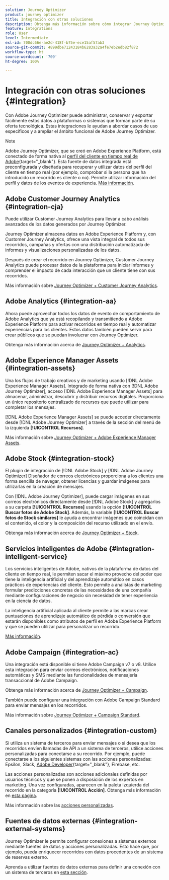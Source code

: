 ```yaml
---
solution: Journey Optimizer
product: journey optimizer
title: Integración con otras soluciones
description: Obtenga más información sobre cómo integrar Journey Optimizer con otras soluciones
feature: Integrations
role: User
level: Intermediate
exl-id: 700dc66e-ae2d-418f-b75e-ece15af57ab3
source-git-commit: 4899dbe71243184b6283a32a4fe7eb2edb82f872
workflow-type: ht
source-wordcount: '709'
ht-degree: 100%

---
```


# Integración con otras soluciones {#integration}

Con Adobe Journey Optimizer puede administrar, conservar y exportar fácilmente estos datos a plataformas o sistemas que forman parte de su oferta tecnológica. Estas integraciones le ayudan a abordar casos de uso específicos y a ampliar el ámbito funcional de Adobe Journey Optimizer.

>[!NOTE]
>
> Adobe Journey Optimizer, que se creó en Adobe Experience Platform, está conectado de forma nativa al [perfil del cliente en tiempo real de Adobe](https://experienceleague.adobe.com/docs/experience-platform/profile/home.html?lang=es){target="_blank"}. Esta fuente de datos integrada está preconfigurada y diseñada para recuperar y utilizar datos del perfil del cliente en tiempo real (por ejemplo, comprobar si la persona que ha introducido un recorrido es cliente o no). Permite utilizar información del perfil y datos de los eventos de experiencia. [Más información](../datasource/adobe-experience-platform-data-source.md).
>

## Adobe Customer Journey Analytics {#integration-cja}

Puede utilizar Customer Journey Analytics para llevar a cabo análisis avanzados de los datos generados por Journey Optimizer.

Journey Optimizer almacena datos en Adobe Experience Platform y, con Customer Journey Analytics, ofrece una vista integral de todos sus recorridos, campañas y ofertas con una distribución automatizada de informes y visualizaciones personalizadas de los datos.

Después de crear el recorrido en Journey Optimizer, Customer Journey Analytics puede procesar datos de la plataforma para iniciar informes y comprender el impacto de cada interacción que un cliente tiene con sus recorridos.

Más información sobre [Journey Optimizer + Customer Journey Analytics](../reports/cja-ajo.md).

## Adobe Analytics {#integration-aa}

Ahora puede aprovechar todos los datos de evento de comportamiento de Adobe Analytics que ya está recopilando y transmitiendo a Adobe Experience Platform para activar recorridos en tiempo real y automatizar experiencias para los clientes. Estos datos también pueden servir para crear públicos que se puedan involucrar con Journey Optimizer.

Obtenga más información acerca de [Journey Optimizer + Analytics](../event/about-analytics.md).


## Adobe Experience Manager Assets {#integration-assets}

Una los flujos de trabajo creativos y de marketing usando [!DNL Adobe Experience Manager Assets]. Integrado de forma nativa con [!DNL Adobe Journey Optimizer], acceso [!DNL Adobe Experience Manager Assets] para almacenar, administrar, descubrir y distribuir recursos digitales. Proporciona un único repositorio centralizado de recursos que puede utilizar para completar los mensajes.

[!DNL Adobe Experience Manager Assets] se puede acceder directamente desde [!DNL Adobe Journey Optimizer] a través de la sección del menú de la izquierda **[!UICONTROL Recursos]**.

Más información sobre [Journey Optimizer + Adobe Experience Manager Assets](../content-management/assets.md).


## Adobe Stock {#integration-stock}

El plugin de integración de [!DNL Adobe Stock] y [!DNL Adobe Journey Optimizer] Diseñador de correos electrónicos proporciona a los clientes una forma sencilla de navegar, obtener licencias y guardar imágenes para utilizarlas en la creación de mensajes.

Con [!DNL Adobe Journey Optimizer], puede cargar imágenes en sus correos electrónicos directamente desde [!DNL Adobe Stock] y agregarlos a su carpeta **[!UICONTROL Recursos]** usando la opción **[!UICONTROL Buscar fotos de Adobe Stock]**. Además, la variable **[!UICONTROL Buscar fotos de Stock similares]** le ayuda a encontrar imágenes que coincidan con el contenido, el color y la composición del recurso utilizado en el envío.

Obtenga más información acerca de [Journey Optimizer + Stock](../content-management/stock.md).


## Servicios inteligentes de Adobe {#integration-intelligent-service}

Los servicios inteligentes de Adobe, nativos de la plataforma de datos del cliente en tiempo real, le permiten sacar el máximo provecho del poder que tiene la inteligencia artificial y del aprendizaje automático en casos prácticos de experiencias del cliente. Esto permite a analistas de marketing formular predicciones concretas de las necesidades de una compañía mediante configuraciones de negocio sin necesidad de tener experiencia en la ciencia de datos.

La inteligencia artificial aplicada al cliente permite a las marcas crear puntuaciones de aprendizaje automático de pérdida o conversión que estarán disponibles como atributos de perfil en Adobe Experience Platform y que se pueden utilizar para personalizar un recorrido.

[Más información](../building-journeys/ai-services-overview.md).


## Adobe Campaign {#integration-ac}

Una integración está disponible si tiene Adobe Campaign v7 o v8. Utilice esta integración para enviar correos electrónicos, notificaciones automáticas y SMS mediante las funcionalidades de mensajería transaccional de Adobe Campaign.

Obtenga más información acerca de [Journey Optimizer + Campaign](../building-journeys/ajo-ac.md).

También puede configurar una integración con Adobe Campaign Standard para enviar mensajes en los recorridos.

Más información sobre [Journey Optimizer + Campaign Standard](../building-journeys/using-adobe-campaign-standard.md).

## Canales personalizados {#integration-custom}

Si utiliza un sistema de terceros para enviar mensajes o si desea que los recorridos envíen llamadas de API a un sistema de terceros, utilice acciones personalizadas para conectarse a su recorrido. Por ejemplo, puede conectarse a los siguientes sistemas con las acciones personalizadas: Epsilon, Slack, [Adobe Developer](https://developer.adobe.com){target="_blank"}, Firebase, etc.

Las acciones personalizadas son acciones adicionales definidas por usuarios técnicos y que se ponen a disposición de los expertos en marketing. Una vez configuradas, aparecen en la paleta izquierda del recorrido en la categoría **[!UICONTROL Acción]**. Obtenga más información en [esta página](../building-journeys/about-journey-activities.md#action-activities).

Más información sobre las [acciones personalizadas](../action/about-custom-action-configuration.md).

## Fuentes de datos externas {#integration-external-systems}

Journey Optimizer le permite configurar conexiones a sistemas externos mediante fuentes de datos y acciones personalizadas. Esto hace que, por ejemplo, pueda enriquecer recorridos con datos procedentes de un sistema de reservas externo.

Aprenda a utilizar fuentes de datos externas para definir una conexión con un sistema de terceros en [esta sección](../datasource/external-data-sources.md).

